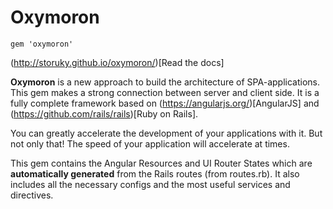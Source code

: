 # Oxymoron
```
gem 'oxymoron'
```

(http://storuky.github.io/oxymoron/)[Read the docs]

**Oxymoron** is a new approach to build the architecture of SPA-applications. This gem makes a strong connection between server and client side. It is a fully complete framework based on (https://angularjs.org/)[AngularJS] and (https://github.com/rails/rails)[Ruby on Rails].

You can greatly accelerate the development of your applications with it. But not only that! The speed of your application will accelerate at times.

This gem contains the Angular Resources and UI Router States which are **automatically generated** from the Rails routes (from routes.rb). It also includes all the necessary configs and the most useful services and directives.
